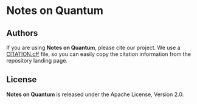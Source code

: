 # Notes on Quantum

## Authors
If you are using **Notes on Quantum**, please cite our project.
We use a [CITATION.cff](https://citation-file-format.github.io/) file, so you can easily copy the citation information from the repository landing page.

## License
**Notes on Quantum** is released under the Apache License, Version 2.0.

